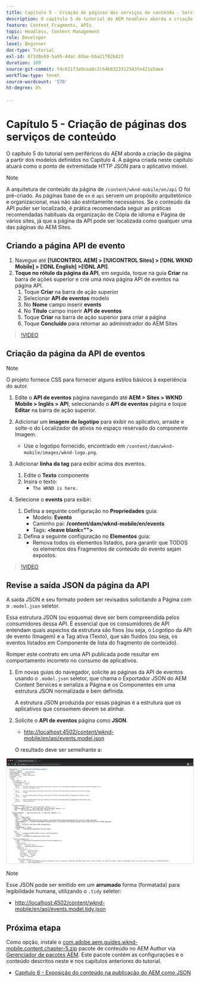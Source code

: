 ```yaml
---
title: Capítulo 5 - Criação de páginas dos serviços de conteúdo - Serviços de conteúdo
description: O capítulo 5 do tutorial do AEM headless aborda a criação de páginas a partir dos modelos definidos no Capítulo 4. Essas páginas atuarão como pontos de extremidade HTTP JSON.
feature: Content Fragments, APIs
topic: Headless, Content Management
role: Developer
level: Beginner
doc-type: Tutorial
exl-id: 873d8e69-5a05-44ac-8dae-bba21f82b823
duration: 189
source-git-commit: f4c621f3a9caa8c2c64b8323312343fe421a5aee
workflow-type: tm+mt
source-wordcount: '570'
ht-degree: 0%

---
```


# Capítulo 5 - Criação de páginas dos serviços de conteúdo

O capítulo 5 do tutorial sem periféricos do AEM aborda a criação da página a partir dos modelos definidos no Capítulo 4. A página criada neste capítulo atuará como o ponto de extremidade HTTP JSON para o aplicativo móvel.

>[!NOTE]
>
> A arquitetura de conteúdo da página de `/content/wknd-mobile/en/api` O foi pré-criado. As páginas base de `en` e `api` servem um propósito arquitetônico e organizacional, mas não são estritamente necessários. Se o conteúdo da API puder ser localizado, é prática recomendada seguir as práticas recomendadas habituais da organização de Cópia de idioma e Página de vários sites, já que a página da API pode ser localizada como qualquer uma das páginas do AEM Sites.

## Criando a página API de evento

1. Navegue até **[!UICONTROL AEM] > [!UICONTROL Sites] > [!DNL WKND Mobile] > [!DNL English] >[!DNL API]**.
1. **Toque no rótulo da página da API**, em seguida, toque na guia **Criar** na barra de ações superior e crie uma nova página API de eventos na página API.
   1. Toque **Criar** na barra de ação superior
   1. Selecionar **API de eventos** modelo
   1. No **Nome** campo inserir **events**
   1. No **Título** campo inserir **API de eventos**
   1. Toque **Criar** na barra de ação superior para criar a página
   1. Toque **Concluído** para retornar ao administrador do AEM Sites

>[!VIDEO](https://video.tv.adobe.com/v/28340?quality=12&learn=on)

## Criação da página da API de eventos

>[!NOTE]
>
> O projeto fornece CSS para fornecer alguns estilos básicos à experiência do autor.

1. Edite o **API de eventos** página navegando até **AEM > Sites > WKND Mobile > Inglês > API**, selecionando o **API de eventos** página e toque **Editar** na barra de ação superior.
1. Adicionar um **imagem de logotipo** para exibir no aplicativo, arraste e solte-o do Localizador de ativos no espaço reservado do componente Imagem.
   * Use o logotipo fornecido, encontrado em `/content/dam/wknd-mobile/images/wknd-logo.png`.

1. Adicionar **linha da tag** para exibir acima dos eventos.
   1. Edite o **Texto** componente
   1. Insira o texto:
      * `The WKND is here.`

1. Selecione o **events** para exibir:
   1. Defina a seguinte configuração no **Propriedades** guia:
      * Modelo: **Evento**
      * Caminho pai: **/content/dam/wknd-mobile/en/events**
      * Tags: **&lt;leave blank=&quot;&quot;>**
   1. Defina a seguinte configuração no **Elementos** guia:
      * Remova todos os elementos listados, para garantir que TODOS os elementos dos Fragmentos de conteúdo do evento sejam expostos.

>[!VIDEO](https://video.tv.adobe.com/v/28339?quality=12&learn=on)

## Revise a saída JSON da página da API

A saída JSON e seu formato podem ser revisados solicitando a Página com o `.model.json` seletor.

Essa estrutura JSON (ou esquema) deve ser bem compreendida pelos consumidores dessa API. É essencial que os consumidores de API entendam quais aspectos da estrutura são fixos (ou seja, o Logotipo da API de evento (Imagem) e a Tag ativa (Texto), que são fluidos (ou seja, os eventos listados em Componente de lista do fragmento de conteúdo).

Romper este contrato em uma API publicada pode resultar em comportamento incorreto no consumo de aplicativos.

1. Em novas guias do navegador, solicite as páginas da API de eventos usando o `.model.json` seletor, que chama o Exportador JSON do AEM Content Services e serializa a Página e os Componentes em uma estrutura JSON normalizada e bem definida.

   A estrutura JSON produzida por essas páginas é a estrutura que os aplicativos que consomem devem se alinhar.

1. Solicite o **API de eventos** página como **JSON**.

   * [http://localhost:4502/content/wknd-mobile/en/api/events.model.json](http://localhost:4502/content/wknd-mobile/en/api/events.model.tidy.json)

   O resultado deve ser semelhante a:

![Saída JSON do AEM Content Services](assets/chapter-5/json-output.png)

>[!NOTE]
>
> Esse JSON pode ser emitido em um **arrumado** forma (formatada) para legibilidade humana, utilizando o `.tidy` seletor:
> * [http://localhost:4502/content/wknd-mobile/en/api/events.model.tidy.json](http://localhost:4502/content/wknd-mobile/en/api/events.model.tidy.json)

## Próxima etapa

Como opção, instale o [com.adobe.aem.guides.wknd-mobile.content.chapter-5.zip](https://github.com/adobe/aem-guides-wknd-mobile/releases/latest) pacote de conteúdo no AEM Author via [Gerenciador de pacotes AEM](http://localhost:4502/crx/packmgr/index.jsp). Este pacote contém as configurações e o conteúdo descritos neste e nos capítulos anteriores do tutorial.

* [Capítulo 6 - Exposição do conteúdo na publicação do AEM como JSON](./chapter-6.md)
